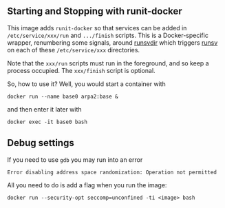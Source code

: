 
## Starting and Stopping with runit-docker

This image adds `runit-docker` so that services can be added
in `/etc/service/xxx/run` and `.../finish` scripts.  This is
a Docker-specific wrapper, renumbering some signals, around
[runsvdir](http://smarden.org/runit/runsvdir.8.html)
which triggers
[runsv](http://smarden.org/runit/runsv.8.html)
on each of these `/etc/service/xxx` directories.

Note that the `xxx/run` scripts must run in the foreground,
and so keep a process occupied.  The `xxx/finish` script is
optional.

So, how to use it?  Well, you would start a container with

```
docker run --name base0 arpa2:base &
```

and then enter it later with

```
docker exec -it base0 bash
```


## Debug settings

If you need to use `gdb` you may run into an error

```
Error disabling address space randomization: Operation not permitted
```

All you need to do is add a flag when you run the image:

```
docker run --security-opt seccomp=unconfined -ti <image> bash
```


